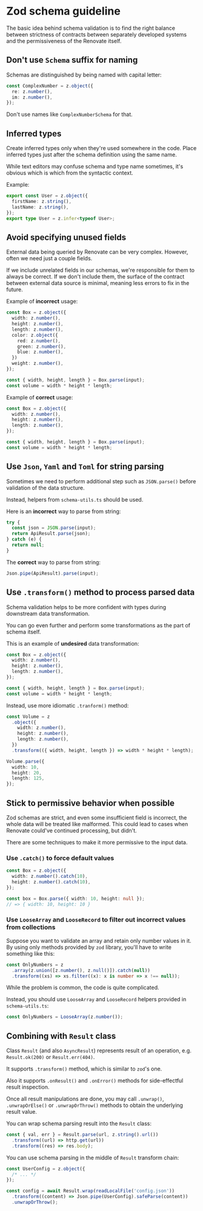 # Zod schema guideline

The basic idea behind schema validation is to find the right balance between strictness of contracts between separately developed systems and the permissiveness of the Renovate itself.

## Don't use `Schema` suffix for naming

Schemas are distinguished by being named with capital letter:

```ts
const ComplexNumber = z.object({
  re: z.number(),
  im: z.number(),
});
```

Don't use names like `ComplexNumberSchema` for that.

## Inferred types

Create inferred types only when they're used somewhere in the code.
Place inferred types just after the schema definition using the same name.

While text editors may confuse schema and type name sometimes, it's obvious which is which from the syntactic context.

Example:

```ts
export const User = z.object({
  firstName: z.string(),
  lastName: z.string(),
});
export type User = z.infer<typeof User>;
```

## Avoid specifying unused fields

External data being queried by Renovate can be very complex.
However, often we need just a couple fields.

If we include unrelated fields in our schemas, we're responsible for them to always be correct.
If we don't include them, the surface of the contract between external data source is minimal, meaning less errors to fix in the future.

Example of **incorrect** usage:

```ts
const Box = z.object({
  width: z.number(),
  height: z.number(),
  length: z.number(),
  color: z.object({
    red: z.number(),
    green: z.number(),
    blue: z.number(),
  })
  weight: z.number(),
});

const { width, height, length } = Box.parse(input);
const volume = width * height * length;
```

Example of **correct** usage:

```ts
const Box = z.object({
  width: z.number(),
  height: z.number(),
  length: z.number(),
});

const { width, height, length } = Box.parse(input);
const volume = width * height * length;
```

## Use `Json`, `Yaml` and `Toml` for string parsing

Sometimes we need to perform additional step such as `JSON.parse()` before validation of the data structure.

Instead, helpers from `schema-utils.ts` should be used.

Here is an **incorrect** way to parse from string:

```ts
try {
  const json = JSON.parse(input);
  return ApiResult.parse(json);
} catch (e) {
  return null;
}
```

The **correct** way to parse from string:

```ts
Json.pipe(ApiResult).parse(input);
```

## Use `.transform()` method to process parsed data

Schema validation helps to be more confident with types during downstream data transformation.

You can go even further and perform some transformations as the part of schema itself.

This is an example of **undesired** data transformation:

```ts
const Box = z.object({
  width: z.number(),
  height: z.number(),
  length: z.number(),
});

const { width, height, length } = Box.parse(input);
const volume = width * height * length;
```

Instead, use more idiomatic `.tranform()` method:

```ts
const Volume = z
  .object({
    width: z.number(),
    height: z.number(),
    length: z.number(),
  })
  .transform(({ width, height, length }) => width * height * length);

Volume.parse({
  width: 10,
  height: 20,
  length: 125,
});
```

## Stick to permissive behavior when possible

Zod schemas are strict, and even some insufficient field is incorrect, the whole data will be treated like malformed.
This could lead to cases when Renovate could've continued processing, but didn't.

There are some techniques to make it more permissive to the input data.

### Use `.catch()` to force default values

```ts
const Box = z.object({
  width: z.number().catch(10),
  height: z.number().catch(10),
});

const box = Box.parse({ width: 10, height: null });
// => { width: 10, height: 10 }
```

### Use `LooseArray` and `LooseRecord` to filter out incorrect values from collections

Suppose you want to validate an array and retain only number values in it.
By using only methods provided by `zod` library, you'll have to write something like this:

```ts
const OnlyNumbers = z
  .array(z.union([z.number(), z.null()]).catch(null))
  .transform((xs) => xs.filter((x): x is number => x !== null));
```

While the problem is common, the code is quite complicated.

Instead, you should use `LooseArray` and `LooseRecord` helpers provided in `schema-utils.ts`:

```ts
const OnlyNumbers = LooseArray(z.number());
```

## Combining with `Result` class

Class `Result` (and also `AsyncResult`) represents result of an operation, e.g. `Result.ok(200)` or `Result.err(404)`.

It supports `.transform()` method, which is similar to `zod`'s one.

Also it supports `.onResult()` and `.onError()` methods for side-effectful result inspection.

Once all result manipulations are done, you may call `.unwrap()`, `.unwrapOrElse()` or `.unwrapOrThrow()` methods to obtain the underlying result value.

You can wrap schema parsing result into the `Result` class:

```ts
const { val, err } = Result.parse(url, z.string().url())
  .transform((url) => http.get(url))
  .transform((res) => res.body);
```

You can use schema parsing in the middle of `Result` transform chain:

```ts
const UserConfig = z.object({
  /* ... */
});

const config = await Result.wrap(readLocalFile('config.json'))
  .transform((content) => Json.pipe(UserConfig).safeParse(content))
  .unwrapOrThrow();
```
